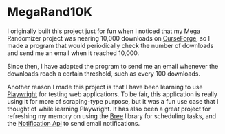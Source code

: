 # MegaRand10K

I originally built this project just for fun when I noticed that my Mega Randomizer project was nearing 10,000 downloads on [CurseForge](https://www.curseforge.com/minecraft/mc-mods/mega-randomizer), so I made a program that would periodically check the number of downloads and send me an email when it reached 10,000.

Since then, I have adapted the program to send me an email whenever the downloads reach a certain threshold, such as every 100 downloads.

Another reason I made this project is that I have been learning to use [Playwright](https://playwright.dev) for testing web applications. To be fair, this application is really using it for more of scraping-type purpose, but it was a fun use case that I thought of while learning Playwright. It has also been a great project for refreshing my memory on using the [Bree](https://www.npmjs.com/package/bree) library for scheduling tasks, and the [Notification Api](https://www.notificationapi.com) to send email notifications.

